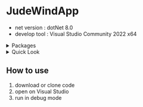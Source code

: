 # JudeWindApp
* net version : dotNet 8.0
* develop tool : Visual Studio Community 2022 x64

<details>

<summary>Packages</summary>

1. ASP.NET and Web Tools
2. C# Tool
3. Entity Framework Core Power Tools
4. GitHub Copilot
5. Microsoft JVM Debugger
6. NuGet Manager
7. Visual Studio IntelliCode

</details>

<details>

<summary>Quick Look</summary>

1. ValidateCode -> JudeWindApp.Util.ICodeValidator
2. ExportHelper -> Common.Extension.ExportHelper
3. IComparer -> Common.IdComparer
4. ModelVertify -> DataAcxess.Extension.MetaDataVertifier
5. SqlBuilder -> DataAcxess.Extension.BigSqlBuilder
6. Dependency Injection -> JudeWindApp.Services.ServiceExtension
7. EF-CRUUD -> JudeWindApp.Controllers.SystemController

</details>

## How to use
1. download or clone code
2. open on Visual Studio
3. run in debug mode